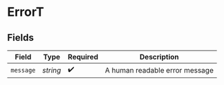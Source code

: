 # ErrorT


## Fields

| Field                          | Type                           | Required                       | Description                    |
| ------------------------------ | ------------------------------ | ------------------------------ | ------------------------------ |
| `message`                      | *string*                       | :heavy_check_mark:             | A human readable error message |